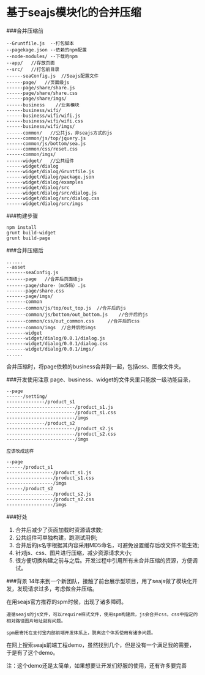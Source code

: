 基于seajs模块化的合并压缩
===


###合并压缩前

```
--Gruntfile.js	--打包脚本
--pagekage.json	--依赖的npm配置
--node-modules/	--下载的npm
--app/   //存放页面
--src/   //打包前目录
------seaConfig.js  //Seajs配置文件
------page/   //页面级js
------page/share/share.js
------page/share/share.css
------page/share/imgs/
------business    //业务模块
------business/wifi/
------business/wifi/wifi.js
------business/wifi/wifi.css
------business/wifi/imgs/	
------common/   //公共js，非seajs方式的js
------common/js/top/jquery.js
------common/js/bottom/sea.js
------common/css/reset.css
------common/imgs/
------widget/   //公共组件
------widget/dialog
------widget/dialog/Gruntfile.js
------widget/dialog/package.json
------widget/dialog/examples
------widget/dialog/src
------widget/dialog/src/dialog.js
------widget/dialog/src/dialog.css
------widget/dialog/src/imgs
```

###构建步骤
```
npm install
grunt build-widget
grunt build-page
```

###合并压缩后
```
......
--asset
-------seaConfig.js  
-------page   //合并后页面级js
-------page/share-（md5码）.js
-------page/share.css
-------page/imgs/
-------common
-------common/js/top/out_top.js	 //合并后的js
-------common/js/bottom/out_bottom.js	 //合并后的js
-------common/css/out_common.css	 //合并后的css
-------common/imgs	//合并后的imgs
-------widget
-------widget/dialog/0.0.1/dialog.js
-------widget/dialog/0.0.1/dialog.css
-------widget/dialog/0.0.1/imgs/
......

```
合并压缩时，将page依赖的business合并到一起，包括css、图像文件夹。

###开发使用注意
page、business、widget的文件夹里只能放一级功能目录，

    --page
    ------/setting/
    --------------/product_s1
    -------------------------/product_s1.js
    -------------------------/product_s1.css
    -------------------------/imgs
    --------------/product_s2
    -------------------------/product_s2.js
    -------------------------/product_s2.css
    -------------------------/imgs
    
    应该改成这样
    
    --page
    ------/product_s1
    -----------------/product_s1.js
    -----------------/product_s1.css
    -----------------/imgs
    ------/product_s2
    -----------------/product_s2.js
    -----------------/product_s2.css
    -----------------/imgs

###好处
1. 合并后减少了页面加载时资源请求数;
2. 公共组件可单独构建，跑测试用例;
3. 合并后的js名字根据其内容采用MD5命名，可避免设置缓存后改文件不能生效;
4. 针对js、css、图片进行压缩，减少资源请求大小;
5. 很方便切换构建之前与之后。开发过程中引用所有未合并压缩的资源，方便调试。

###背景
14年来到一个新团队，接触了前台展示型项目，用了seajs做了模块化开发，发现请求过多，考虑做合并压缩。

在用seajs官方推荐的spm时候，出现了诸多障碍。


    遵循seajs的js文件，可以require样式文件，使用spm构建后，js会合并css，css中指定的相对路径图片地址就有问题。

    spm是寄托在支付宝内部前端开发体系上，脱离这个体系使用有诸多问题。
在网上搜索seajs前端工程demo，虽然找到几个，但是没有一个满足我的需要，于是有了这个demo。


注：这个demo还是太简单，如果想要让开发们舒服的使用，还有许多要完善
